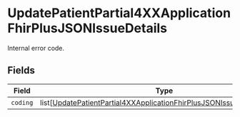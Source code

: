 # UpdatePatientPartial4XXApplicationFhirPlusJSONIssueDetails

Internal error code.


## Fields

| Field                                                                                                                                                                 | Type                                                                                                                                                                  | Required                                                                                                                                                              | Description                                                                                                                                                           |
| --------------------------------------------------------------------------------------------------------------------------------------------------------------------- | --------------------------------------------------------------------------------------------------------------------------------------------------------------------- | --------------------------------------------------------------------------------------------------------------------------------------------------------------------- | --------------------------------------------------------------------------------------------------------------------------------------------------------------------- |
| `coding`                                                                                                                                                              | list[[UpdatePatientPartial4XXApplicationFhirPlusJSONIssueDetailsCoding](../../models/operations/updatepatientpartial4xxapplicationfhirplusjsonissuedetailscoding.md)] | :heavy_minus_sign:                                                                                                                                                    | N/A                                                                                                                                                                   |